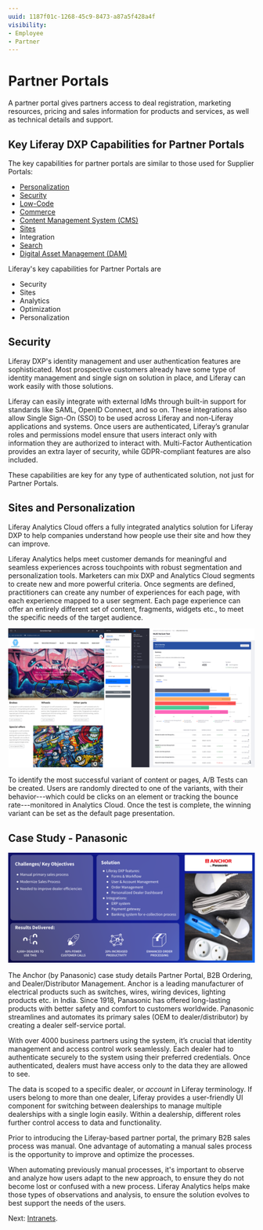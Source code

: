 ```yaml
---
uuid: 1187f01c-1268-45c9-8473-a87a5f428a4f
visibility: 
- Employee
- Partner
---
```


# Partner Portals

A partner portal gives partners access to deal registration, marketing resources, pricing and sales information for products and services, as well as technical details and support.

## Key Liferay DXP Capabilities for Partner Portals

The key capabilities for partner portals are similar to those used for Supplier Portals:

* [Personalization](https://learn.liferay.com/w/dxp/site-building/personalizing-site-experience)
* [Security](https://learn.liferay.com/w/dxp/installation-and-upgrades/securing-liferay)
* [Low-Code](https://learn.liferay.com/w/dxp/liferay-development/objects)
* [Commerce](https://learn.liferay.com/w/commerce/index)
* [Content Management System (CMS)](https://learn.liferay.com/w/dxp/content-authoring-and-management)
* [Sites](https://learn.liferay.com/w/dxp/site-building)
* Integration
* [Search](https://learn.liferay.com/w/dxp/using-search)
* [Digital Asset Management (DAM)](https://learn.liferay.com/w/dxp/content-authoring-and-management/documents-and-media)

Liferay's key capabilities for Partner Portals are

* Security
* Sites
* Analytics
* Optimization
* Personalization

## Security

Liferay DXP's identity management and user authentication features are sophisticated. Most prospective customers already have some type of identity management and single sign on solution in place, and Liferay can work easily with those solutions. 

Liferay can easily integrate with external IdMs through built-in support for standards like SAML, OpenID Connect, and so on. These integrations also allow Single Sign-On (SSO) to be used across Liferay and non-Liferay applications and systems. Once users are authenticated, Liferay’s granular roles and permissions model ensure that users interact only with information they are authorized to interact with. Multi-Factor Authentication provides an extra layer of security, while GDPR-compliant features are also included.

These capabilities are key for any type of authenticated solution, not just for Partner Portals.  

## Sites and Personalization

Liferay Analytics Cloud offers a fully integrated analytics solution for Liferay DXP to help companies understand how people use their site and how they can improve.

Liferay Analytics helps meet customer demands for meaningful and seamless experiences across touchpoints with robust segmentation and personalization tools. Marketers can mix DXP and Analytics Cloud segments to create new and more powerful criteria. Once segments are defined, practitioners can create any number of experiences for each page, with each experience mapped to a user segment. Each page experience can offer an entirely different set of content, fragments, widgets etc., to meet the specific needs of the target audience.

![Liferay's A/B testing capabilities allow multiple variations of a page to be displayed to users, to allow the most successful to be used for best results.](./partner-portals/images/02.png)

To identify the most successful variant of content or pages, A/B Tests can be created. Users are randomly directed to one of the variants, with their behavior---which could be clicks on an element or tracking the bounce rate---monitored in Analytics Cloud. Once the test is complete, the winning variant can be set as the default page presentation.

## Case Study - Panasonic

![The Anchor (by Panasonic) case study highlights the challenges and key objectives, describes the solution, and provides key success metrics.](./partner-portals/images/03.png)

The Anchor (by Panasonic) case study details Partner Portal, B2B Ordering, and Dealer/Distributor Management. Anchor is a leading manufacturer of electrical products such as switches, wires, wiring devices, lighting products etc. in India. Since 1918, Panasonic has offered long-lasting products with better safety and comfort to customers worldwide. Panasonic streamlines and automates its primary sales (OEM to dealer/distributor) by creating a dealer self-service portal.

With over 4000 business partners using the system, it’s crucial that identity management and access control work seamlessly. Each dealer had to authenticate securely to the system using their preferred credentials. Once authenticated, dealers must have access only to the data they are allowed to see.

The data is scoped to a specific dealer, or *account* in Liferay terminology. If users belong to more than one dealer, Liferay provides a user-friendly UI component for switching between dealerships to manage multiple dealerships with a single login easily. Within a dealership, different roles further control access to data and functionality.

Prior to introducing the Liferay-based partner portal, the primary B2B sales process was manual. One advantage of automating a manual sales process is the opportunity to improve and optimize the processes.

When automating previously manual processes, it's important to observe and analyze how users adapt to the new approach, to ensure they do not become lost or confused with a new process. Liferay Analytics helps make those types of observations and analysis, to ensure the solution evolves to best support the needs of the users.

Next: [Intranets](./intranets.md).
